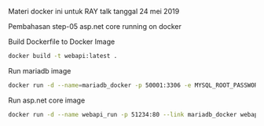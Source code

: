 Materi docker ini untuk RAY talk tanggal 24 mei 2019

Pembahasan step-05 asp.net core running on docker

Build Dockerfile to Docker Image
```bash
docker build -t webapi:latest .
```

Run mariadb image
```bash
docker run -d --name=mariadb_docker -p 50001:3306 -e MYSQL_ROOT_PASSWORD=mypassword mariadb
```

Run asp.net core image
```bash
docker run -d --name webapi_run -p 51234:80 --link mariadb_docker webapi
```

